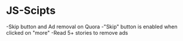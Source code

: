# JS-Scipts
-Skip button and Ad removal on Quora
-"Skip" button is enabled when clicked on "more"
-Read 5+ stories to remove ads 

